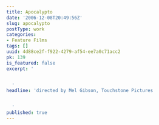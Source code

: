 ```yaml
---
title: Apocalypto
date: '2006-12-08T20:49:56Z'
slug: apocalypto
postType: work
categories:
- Feature Films
tags: []
uuid: 4d88ce2f-f922-4279-af54-ee7a0c71acc2
pk: 139
is_featured: false
excerpt: '


  '
headline: 'directed by Mel Gibson, Touchstone Pictures


  '
published: true
---
```




